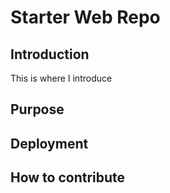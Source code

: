 # Starter Web Repo

## Introduction
This is where I introduce

## Purpose

## Deployment

## How to contribute
